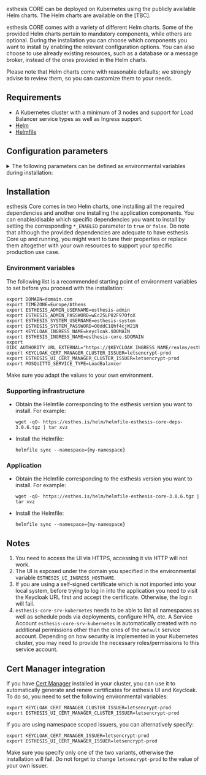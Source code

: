 esthesis CORE can be deployed on Kubernetes using the publicly available Helm charts. The Helm
charts are available on the [TBC].

esthesis CORE comes with a variety of different Helm charts. Some of the provided Helm charts
pertain to mandatory components, while others are optional. During the installation you can choose which
components you want to install by enabling the relevant configuration options. You can also choose
to use already existing resources, such as a database or a message broker, instead of the
ones provided in the Helm charts.

Please note that Helm charts come with reasonable defaults; we strongly advise to
review them, so you can customize them to your needs.

## Requirements

- A Kubernetes cluster with a minimum of 3 nodes and support for Load Balancer service types as well
  as Ingress support.
- [Helm](https://helm.sh)
- [Helmfile](https://github.com/helmfile/helmfile)

## Configuration parameters

<details><summary>The following parameters can be defined as environmental variables during installation:</summary>

### General

🔹 `TIMEZONE`<br/>
The containers timezone to set (note, some containers do not respect this setting).<br/>
Default: `Europe/Athens`

🔹 `ESTHESIS_LOG_LEVEL`<br/>
The log level to be used for the esthesis components (i.e. does not affect third-party components installed by the Helm chart).<br/>
Default: `WARN`

🔹 `IMAGE_PULL_SECRET`<br/>
The secret to use when pulling container images.<br/>
Default: ``

### Accounts

🔹 `ESTHESIS_ADMIN_USERNAME`<br/>
The username of the esthesis administrator user. Use this account to connect to esthesis UI after installation is done.<br/>
Default: `esthesis-admin`

🔹 `ESTHESIS_ADMIN_PASSWORD`<br/>
The password of the esthesis administrator user.<br/>
Default: `esthesis-admin`

🔹 `ESTHESIS_SYSTEM_USERNAME`<br/>
The username of the esthesis system user. This is the user being used for esthesis inter-component
communication, as well as the default username for all other third-party products installed by the
Helm charts.<br/>
Default: `esthesis-system`

🔹 `ESTHESIS_SYSTEM_PASSWORD`<br/>
The password of the esthesis system user.<br/>
Default: `esthesis-system`

🔹 `ESTHESIS_SYSTEM_PASSWORD`<br/>
The password of the esthesis system user.<br/>
Default: `esthesis-system`

### Keycloak

🔹 `KEYCLOAK_ENABLED`<br/>
Whether Keycloak should be installed by this chart or not.<br/>
Default: `true`

🔹 `KEYCLOAK_INGRESS_NAME`<br/>
The hostname of the ingress rule that will be created for Keycloak<br/>
Default: ``

🔹 `KEYCLOAK_CERT_MANAGER_CLUSTER_ISSUER`<br/>
The name of a Cert Manager cluster issuer to be used. This option is mutually exclusive with `KEYCLOAK_CERT_MANAGER_ISSUER`<br/>
Default: ``

🔹 `KEYCLOAK_CERT_MANAGER_ISSUER`<br/>
The name of a (namespace scoped) Cert Manager issuer to be used. This option is mutually exclusive
with `KEYCLOAK_CERT_MANAGER_CLUSTER_ISSUER`<br/>
Default: ``

### MongoDB

🔹 `MONGODB_ENABLED`<br/>
Whether MongoDB should be installed by this chart or not.<br/>
Default: `true`

🔹 `MONGODB_URL_CLUSTER`<br/>
The internal URL cluster components should use to connect to MongoDB.<br/>
Default: `mongodb://mongodb:27017`

🔹 `MONGODB_DATABASE`<br/>
The database name to use.<br/>
Default: `esthesiscore`

🔹 `MONGODB_USERNAME`<br/>
The username to authenticate with.<br/>
Default: As specified in `ESTHESIS_SYSTEM_USERNAME`

🔹 `MONGODB_PASSWORD`<br/>
The password to authenticate with.<br/>
Default: As specified in `ESTHESIS_SYSTEM_PASSWORD`

### OpenID Connect

🔹 `OIDC_AUTHORITY_URL_EXTERNAL`<br/>
The URL of the OpenID Connect authority to use for external connections. This URL should be accessible
from the end-user's Internet browser using esthesis UI.<br/>
Default: ``

🔹 `OIDC_AUTHORITY_URL_CLUSTER`<br/>
The URL of the OpenID Connect authority to use for internal connections. This URL should be accessible
from components running inside the Kubernetes cluster.<br/>
Default: `http://keycloak.<Namespace>.svc.cluster.local/realms/esthesis`

🔹 `OIDC_DISCOVERY_URL_CLUSTER`<br/>
The URL of the OpenID Connect discovery endpoint to use for internal connections. This URL should be
accessible from components running inside the Kubernetes cluster.<br/>
Default: `http://keycloak.<Namespace>.svc.cluster.local/realms/esthesis/.well-known/openid-configuration`

🔹 `OIDC_JWT_VERIFY_LOCATION_CLUSTER`<br/>
The URL of the OpenID Connect JWT verification endpoint to use for internal connections. This URL
should be accessible from components running inside the Kubernetes cluster.<br/>
Default: `http://keycloak.<Namespace>.svc.cluster.local/realms/esthesis/protocol/openid-connect/certs`

### esthesis UI

🔹 `ESTHESIS_INGRESS_NAME`<br/>
The hostname of the ingress rule that will be created for esthesis UI.<br/>
Default: ``

🔹 `ESTHESIS_UI_LOGOUT_URL`<br/>
The URL to redirect to after logging out from esthesis UI.<br/>
Default: `/logout`

🔹 `ESTHESIS_UI_CERT_MANAGER_CLUSTER_ISSUER`<br/>
The name of a Cert Manager cluster issuer to be used. This option is mutually exclusive with `ESTHESIS_UI_CERT_MANAGER_ISSUER`<br/>
Default: ``

🔹 `ESTHESIS_UI_CERT_MANAGER_ISSUER`<br/>
The name of a (namespace scoped) Cert Manager issuer to be used. This option is mutually exclusive
with `ESTHESIS_UI_CERT_MANAGER_CLUSTER_ISSUER`<br/>
Default: ``

### Redis

🔹 `REDIS_ENABLED`<br/>
Whether Redis should be installed by this chart or not.<br/>
Default: `true`

🔹 `REDIS_HOSTS`<br/>
The list of Redis hosts to use. This URL should be accessible from components running inside the
Kubernetes cluster.<br/>
Default: `redis-master:6379/0`

### Mosquitto

🔹 `MOSQUITTO_ENABLED`<br/>
Whether Mosquitto should be installed by this chart or not.<br/>
Default: `true`

🔹 `MOSQUITTO_MUTUAL_TLS`<br/>
Whether Mosquitto sohuld be configured for mutual TLS.<br/>
Default: `false`

🔹 `MOSQUITTO_SUPERUSER`<br/>
The name of the supe-user account. This account will be able to freely publish and subscribe to/from
any topic. When enabling TLS, this should be equal to the CN of the certificate.<br/>
Default: `esthesis`

🔹 `MOSQUITTO_CA_CERT`<br/>
The certificate of the CA, encoded in Base64.<br/>
Default: ``

🔹 `MOSQUITTO_SERVER_CERT`<br/>
The certificate of the mosquitto server, encoded in Base64.<br/>
Default: ``

🔹 `MOSQUITTO_SERVER_KEY`<br/>
The private key of the mosquitto server, encoded in Base64.<br/>
Default: ``

🔹 `MOSQUITTO_SERVICE_TYPE`<br/>
The type of the service to expose Mosquitto by.<br/>
Default: `ClusterIP`

### InfluxDB

🔹 `INFLUXDB_ENABLED`<br/>
Whether InfluxDB should be installed by this chart or not.<br/>
Default: `true`

### Kafka

🔹 `KAFKA_ENABLED`<br/>
Whether Kafka should be installed by this chart or not.<br/>
Default: `true`

🔹 `KAFKA_BOOTSTRAP_SERVERS`<br/>
The list of Kafka bootstrap servers to use. This URL should be accessible from components running
inside the Kubernetes cluster.<br/>
Default: `kafka:9092`

### Camunda

🔹 `CAMUNDA_ENABLED`<br/>
Whether Camunda should be installed by this chart or not.<br/>
Default: `true`

🔹 `CAMUNDA_GATEWAY_URL_CLUSTER`<br/>
The URL of the Camunda gateway to use for internal connections. This URL should be accessible from
components running inside the Kubernetes cluster.<br/>
Default: `camunda-zeebe-gateway:26500`

</details>

## Installation

esthesis Core comes in two Helm charts, one installing all the required dependencies and another one
installing the application components. You can enable/disable which specific dependencies you want
to install by setting the corresponding `*_ENABLED` parameter to `true` or `false`. Do note that
although the provided dependencies are adequate to have esthesis Core up and running, you might want to
tune their properties or replace them altogether with your own resources to support your specific
production use case.

### Environment variables

The following list is a recommended starting point of environment variables to set before you
proceed with the installation:

```
export DOMAIN=domain.com
export TIMEZONE=Europe/Athens
export ESTHESIS_ADMIN_USERNAME=esthesis-admin
export ESTHESIS_ADMIN_PASSWORD=wEc25LP82F97OfoX
export ESTHESIS_SYSTEM_USERNAME=esthesis-system
export ESTHESIS_SYSTEM_PASSWORD=O0ddC1Qhf4cjW21N
export KEYCLOAK_INGRESS_NAME=keycloak.$DOMAIN
export ESTHESIS_INGRESS_NAME=esthesis-core.$DOMAIN
export OIDC_AUTHORITY_URL_EXTERNAL="https://$KEYCLOAK_INGRESS_NAME/realms/esthesis"
export KEYCLOAK_CERT_MANAGER_CLUSTER_ISSUER=letsencrypt-prod
export ESTHESIS_UI_CERT_MANAGER_CLUSTER_ISSUER=letsencrypt-prod
export MOSQUITTO_SERVICE_TYPE=LoadBalancer
```

Make sure you adapt the values to your own environment.

### Supporting infrastructure

- Obtain the Helmfile corresponding to the esthesis version you want to install. For example:
  ```shell
  wget -qO- https://esthes.is/helm/helmfile-esthesis-core-deps-3.0.6.tgz | tar xvz
  ```
- Install the Helmfile:
  ```shell
  helmfile sync --namespace={my-namespace}
  ```

### Application

- Obtain the Helmfile corresponding to the esthesis version you want to install. For example:
  ```shell
  wget -qO- https://esthes.is/helm/helmfile-esthesis-core-3.0.6.tgz | tar xvz
  ```
- Install the Helmfile:
  ```shell
  helmfile sync --namespace={my-namespace}
  ```

## Notes

1. You need to access the UI via HTTPS, accessing it via HTTP will not work.
2. The UI is exposed under the domain you specified in the environmental variable `ESTHESIS_UI_INGRESS_HOSTNAME`.
3. If you are using a self-signed certificate which is not imported into your local system, before
   trying to log in into the application you need to visit the Keycloak URL first and accept the
   certificate. Otherwise, the login will fail.
4. `esthesis-core-srv-kubernetes` needs to be able to list all namespaces as well as schedule pods
   via deployments, configure HPA, etc. A Service Account `esthesis-core-srv-kubernetes` is automatically
   created with no additional permissions other than the ones of the `default` service account. Depending
   on how security is implemented in your Kubernetes cluster, you may need to provide the necessary
   roles/permissions to this service account.

## Cert Manager integration

If you have [Cert Manager](https://cert-manager.io) installed in your cluster, you can use it to
automatically generate and renew certificates for esthesis UI and Keycloak. To do so, you need to
set the following environmental variables:

```
export KEYCLOAK_CERT_MANAGER_CLUSTER_ISSUER=letsencrypt-prod
export ESTHESIS_UI_CERT_MANAGER_CLUSTER_ISSUER=letsencrypt-prod
```

If you are using namespace scoped issuers, you can alternatively specify:

```
export KEYCLOAK_CERT_MANAGER_ISSUER=letsencrypt-prod
export ESTHESIS_UI_CERT_MANAGER_ISSUER=letsencrypt-prod
```

Make sure you specify only one of the two variants, otherwise the installation will fail. Do not
forget to change `letsencrypt-prod` to the value of your own issuer.
